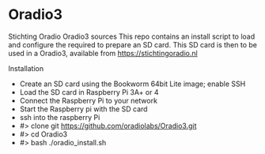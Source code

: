 # Oradio3
Stichting Oradio Oradio3 sources
This repo contains an install script to load and configure the required to prepare an SD card.
This SD card is then to be used in a Oradio3, available from https://stichtingoradio.nl

Installation
- Create an SD card using the Bookworm 64bit Lite image; enable SSH
- Load the SD card in Raspberry Pi 3A+ or 4
- Connect the Raspberry Pi to your network
- Start the Raspberry pi with the SD card
- ssh into the raspberry Pi
- #> clone git https://github.com/oradiolabs/Oradio3.git
- #> cd Oradio3
- #> bash ./oradio_install.sh
